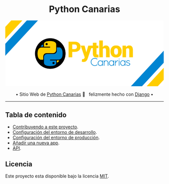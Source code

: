 <div align="center">

# Python Canarias

![Python Canarias Banner](docs/assets/python_canarias_banner.png)

• Sitio Web de [Python Canarias](https://pythoncanarias.es/) 🚀 &nbsp; felizmente hecho con [Django](https://www.djangoproject.com/) •

</div>

---

## Tabla de contenido

- [Contribuyendo a este proyecto](CONTRIBUTING.md).
- [Configuración del entorno de desarrollo](docs/dev.md).
- [Configuración del entorno de producción](docs/prod.md).
- [Añadir una nueva app](docs/new-app.md).
- [API](docs/api.md).

## Licencia

Este proyecto esta disponible bajo la licencia [MIT](LICENSE.md).
